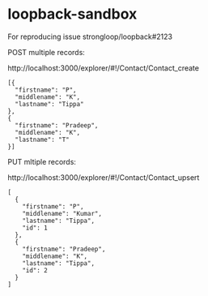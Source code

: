 # loopback-sandbox

For reproducing issue strongloop/loopback#2123

POST multiple records:

http://localhost:3000/explorer/#!/Contact/Contact_create

```
[{
  "firstname": "P",
  "middlename": "K",
  "lastname": "Tippa"
},
{
  "firstname": "Pradeep",
  "middlename": "K",
  "lastname": "T"
}]
```

PUT mltiple records:

http://localhost:3000/explorer/#!/Contact/Contact_upsert

```
[
  {
    "firstname": "P",
    "middlename": "Kumar",
    "lastname": "Tippa",
    "id": 1
  },
  {
    "firstname": "Pradeep",
    "middlename": "K",
    "lastname": "Tippa",
    "id": 2
  }
]
```